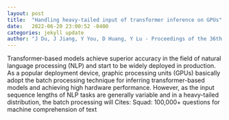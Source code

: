 ```yaml
---
layout: post
title:  "Handling heavy-tailed input of transformer inference on GPUs"
date:   2022-06-20 23:00:52 -0400
categories: jekyll update
author: "J Du, J Jiang, Y You, D Huang, Y Lu - Proceedings of the 36th ACM International , 2022"
---
```

Transformer-based models achieve superior accuracy in the field of natural language processing (NLP) and start to be widely deployed in production. As a popular deployment device, graphic processing units (GPUs) basically adopt the batch processing technique for inferring transformer-based models and achieving high hardware performance. However, as the input sequence lengths of NLP tasks are generally variable and in a heavy-tailed distribution, the batch processing will  Cites: Squad: 100,000+ questions for machine comprehension of text